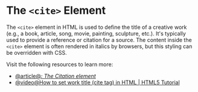 # The `<cite>` Element

The `<cite>` element in HTML is used to define the title of a creative work (e.g., a book, article, song, movie, painting, sculpture, etc.). It's typically used to provide a reference or citation for a source. The content inside the `<cite>` element is often rendered in italics by browsers, but this styling can be overridden with CSS.

Visit the following resources to learn more:

- [@article@<cite>: The Citation element](https://developer.mozilla.org/en-US/docs/Web/HTML/Reference/Elements/cite)
- [@video@How to set work title (cite tag) in HTML | HTML5 Tutorial](https://www.youtube.com/watch?v=nCsUD4h1qC4)